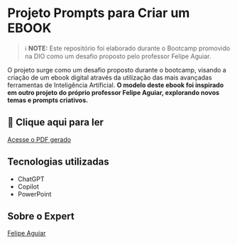 # Projeto Prompts para Criar um EBOOK

> ℹ️ **NOTE:** Este repositório foi elaborado durante o Bootcamp promovido na DIO como um desafio proposto pelo professor Felipe Aguiar.

O projeto surge como um desafio proposto durante o bootcamp, visando a criação de um ebook digital através da utilização das mais avançadas ferramentas de Inteligência Artificial. **O modelo deste ebook foi inspirado em outro projeto do próprio professor Felipe Aguiar, explorando novos temas e prompts criativos.**

## 📕 Clique aqui para ler

[Acesse o PDF gerado](https://github.com/felipeAguiarCode/prompts-recipe-to-create-a-ebook/blob/main/output/ebook%20-%20css%20jedi%20output.pdf)

## Tecnologias utilizadas

- ChatGPT
- Copilot
- PowerPoint

## Sobre o Expert

[Felipe Aguiar](https://github.com/felipeAguiarCode)
